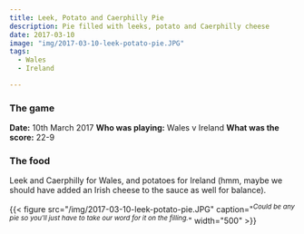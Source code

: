 ```yaml
---
title: Leek, Potato and Caerphilly Pie
description: Pie filled with leeks, potato and Caerphilly cheese
date: 2017-03-10
image: "img/2017-03-10-leek-potato-pie.JPG"
tags:
  - Wales
  - Ireland

---
```


### The game

**Date:** 10th March 2017
**Who was playing:** Wales v Ireland
**What was the score:** 22-9

### The food

Leek and Caerphilly for Wales, and potatoes for Ireland (hmm, maybe we should have added an Irish cheese to the sauce as well for balance).

{{< figure src="/img/2017-03-10-leek-potato-pie.JPG" caption="<sup>*Could be any pie so you'll just have to take our word for it on the filling.*</sup>" width="500" >}}

